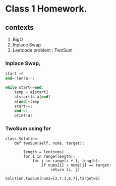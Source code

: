# Class 1 Homework. 
## contexts 
1. BigO 
2. Inplace Swap 
3. Leetcode problem : TwoSum

### Inplace Swap,
``` a =[1,2,3,4,5]
start =0
end= len(a)-1

while start<=end:
    temp = a[start]
    a[start]= a[end]
    a[end]=temp
    start+=1
    end-=1
    print(a)
```


### TwoSum using for 

```
class Solution:
    def twoSum(self, nums, target):
 
        length = len(nums)
        for i in range(length):
            for j in range(i + 1, length):
                if nums[i] + nums[j] == target:
                    return [i, j]
                    
Solution.twoSum(nums=[2,7,3,6,7],target=6)
```